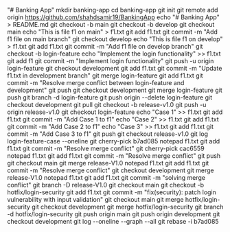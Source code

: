 "# Banking App" 
mkdir banking-app
cd banking-app
git init
git remote add origin https://github.com/shahdsamir19/BankingApp
echo "# Banking App" > README.md
git checkout -b main
git checkout -b develop
git checkout main
echo "This is file f1 on main" > f1.txt
git add f1.txt
git commit -m "Add f1 file on main branch"
git checkout develop
echo "This is file f1 on develop" > f1.txt
git add f1.txt
git commit -m "Add f1 file on develop branch"
git checkout -b login-feature
echo "Implement the login functionality" >> f1.txt
git add f1
git commit -m "Implement login functionality"
git push -u origin login-feature
git checkout development
git add f1.txt
git commit -m "Update f1.txt in development branch"
git merge login-feature
git add f1.txt
git commit -m "Resolve merge conflict between login-feature and development"
git push
git checkout development
git merge login-feature
git push
git branch -d login-feature
git push origin --delete login-feature
git checkout development
git pull
git checkout -b release-v1.0
git push -u origin release-v1.0
git checkout login-feature
echo "Case 1" >> f1.txt
git add f1.txt
git commit -m "Add Case 1 to f1"
echo "Case 2" >> f1.txt
git add f1.txt
git commit -m "Add Case 2 to f1"
echo "Case 3" >> f1.txt
git add f1.txt
git commit -m "Add Case 3 to f1"
git push
git checkout release-v1.0
git log login-feature-case --oneline
git cherry-pick b7ad085
notepad f1.txt
git add f1.txt
git commit -m "Resolve merge conflict"
git cherry-pick cac6559
notepad f1.txt
git add f1.txt
git commit -m "Resolve merge conflict"
git push
git checkout main
git merge release-V1.0
notepad f1.txt
git add f1.txt
git commit -m "Resolve merge conflict"
git checkout development
git merge release-V1.0
notepad f1.txt
git add f1.txt
git commit -m "solving merge conflict"
git branch -D release-V1.0
git checkout main
git checkout -b hotfix/login-security
git add f1.txt
git commit -m "fix(security): patch login vulnerability with input validation"
git checkout main
git merge hotfix/login-security
git checkout development
git merge hotfix/login-security
git branch -d hotfix/login-security
git push origin main
git push origin development
git checkout development
git log --oneline --graph --all
git rebase -i b7ad085






